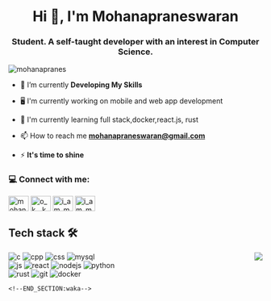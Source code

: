 <h1 align="center">Hi 👋, I'm Mohanapraneswaran</h1>
<h3 align="center">Student. A self-taught developer with an
interest in Computer Science.</h3>

<p align="left"> <img src="https://komarev.com/ghpvc/?username=nishanth023&label=Profile%20views&color=0e75b6&style=flat" alt="mohanapranes" /> </p>

- 🔭 I’m currently **Developing My Skills**
- :desktop_computer: I'm currently working on mobile and web app development
- :book: I'm currently learning full stack,docker,react.js, rust

- 📫 How to reach me **mohanapraneswaran@gmail.com**


- ⚡ **It's time to shine**

<h3 align="left">💻 Connect with me:</h3>
<p align="left">
<a href="https://linkedin.com/in/mohanapranes/" target="blank"><img align="center" src="https://upload.wikimedia.org/wikipedia/commons/c/ca/LinkedIn_logo_initials.png" alt="mohanapranes/" height="30" width="40" /></a>
<a href="https://instagram.com/o_k__k_a_n_m_a_n_i" target="blank"><img align="center" src="https://assets.stickpng.com/images/580b57fcd9996e24bc43c521.png" alt="o_k__k_a_n_m_a_n_i" height="30" width="40" /></a>
<a href="https://www.codechef.com/users/i_am_mpw" target="blank"><img align="center" src="https://cdn.codechef.com/sites/default/files/uploads/pictures/811b20a47eac52b10c90ab82e0628e21.png" alt="i_am_mpw" height="30" width="40" /></a>
<a href="https://leetcode.com/i_am_mpw/" target="blank"><img align="center" src="https://upload.wikimedia.org/wikipedia/commons/1/19/LeetCode_logo_black.png" alt="i_am_mpw" height="30" width="40" /></a>
</p>

## Tech stack :hammer_and_wrench:
<img align='right' src="https://github-readme-stats.vercel.app/api/top-langs/?username=mohanapranes&layout=demo"/>

![c](https://img.icons8.com/color/96/000000/c-programming.png)
![cpp](https://img.icons8.com/color/96/000000/c-plus-plus-logo.png)
![css](https://img.icons8.com/color/96/000000/linux.png)
![mysql](https://img.icons8.com/color/96/000000/mysql-logo.png)
<br>
![js](https://img.icons8.com/color/96/000000/javascript.png)
![react](https://img.icons8.com/color/96/000000/react-native.png)
![nodejs](https://img.icons8.com/fluency/96/000000/node-js.png)
![python](https://img.icons8.com/color/96/000000/python--v1.png)
<br>
![rust](https://img.icons8.com/external-tal-revivo-shadow-tal-revivo/96/000000/external-rust-is-a-multi-paradigm-system-programming-language-logo-shadow-tal-revivo.png)
![git](https://img.icons8.com/color/96/000000/git.png)
![docker](https://img.icons8.com/fluency/96/000000/docker.png)



<!--START_SECTION:waka-->
```text
<!--END_SECTION:waka-->
